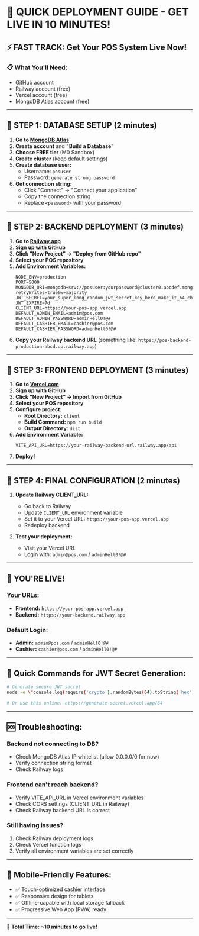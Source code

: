 # 🚀 QUICK DEPLOYMENT GUIDE - GET LIVE IN 10 MINUTES!

## ⚡ FAST TRACK: Get Your POS System Live Now!

### 📋 What You'll Need:
- GitHub account
- Railway account (free)
- Vercel account (free)  
- MongoDB Atlas account (free)

---

## 🎯 STEP 1: DATABASE SETUP (2 minutes)

1. **Go to [MongoDB Atlas](https://www.mongodb.com/cloud/atlas)**
2. **Create account** and **"Build a Database"**
3. **Choose FREE tier** (M0 Sandbox)
4. **Create cluster** (keep default settings)
5. **Create database user:**
   - Username: `posuser`
   - Password: `generate strong password`
6. **Get connection string:**
   - Click "Connect" → "Connect your application"
   - Copy the connection string
   - Replace `<password>` with your password

---

## 🎯 STEP 2: BACKEND DEPLOYMENT (3 minutes)

1. **Go to [Railway.app](https://railway.app)**
2. **Sign up with GitHub**
3. **Click "New Project" → "Deploy from GitHub repo"**
4. **Select your POS repository**
5. **Add Environment Variables:**
   ```
   NODE_ENV=production
   PORT=5000
   MONGODB_URI=mongodb+srv://posuser:yourpassword@cluster0.abcdef.mongodb.net/pos_system?retryWrites=true&w=majority
   JWT_SECRET=your_super_long_random_jwt_secret_key_here_make_it_64_chars_long
   JWT_EXPIRE=7d
   CLIENT_URL=https://your-pos-app.vercel.app
   DEFAULT_ADMIN_EMAIL=admin@pos.com
   DEFAULT_ADMIN_PASSWORD=adminHell0!@#
   DEFAULT_CASHIER_EMAIL=cashier@pos.com
   DEFAULT_CASHIER_PASSWORD=adminHell0!@#
   ```
6. **Copy your Railway backend URL** (something like: `https://pos-backend-production-abcd.up.railway.app`)

---

## 🎯 STEP 3: FRONTEND DEPLOYMENT (3 minutes)

1. **Go to [Vercel.com](https://vercel.com)**
2. **Sign up with GitHub**
3. **Click "New Project" → Import from GitHub**
4. **Select your POS repository**
5. **Configure project:**
   - **Root Directory:** `client`
   - **Build Command:** `npm run build`
   - **Output Directory:** `dist`
6. **Add Environment Variable:**
   ```
   VITE_API_URL=https://your-railway-backend-url.railway.app/api
   ```
7. **Deploy!**

---

## 🎯 STEP 4: FINAL CONFIGURATION (2 minutes)

1. **Update Railway CLIENT_URL:**
   - Go back to Railway
   - Update `CLIENT_URL` environment variable
   - Set it to your Vercel URL: `https://your-pos-app.vercel.app`
   - Redeploy backend

2. **Test your deployment:**
   - Visit your Vercel URL
   - Login with: `admin@pos.com` / `adminHell0!@#`

---

## 🎉 YOU'RE LIVE! 

### Your URLs:
- **Frontend:** `https://your-pos-app.vercel.app`
- **Backend:** `https://your-backend.railway.app`

### Default Login:
- **Admin:** `admin@pos.com` / `adminHell0!@#`
- **Cashier:** `cashier@pos.com` / `adminHell0!@#`

---

## 🔧 Quick Commands for JWT Secret Generation:

```bash
# Generate secure JWT secret
node -e \"console.log(require('crypto').randomBytes(64).toString('hex'))\"

# Or use this online: https://generate-secret.vercel.app/64
```

---

## 🆘 Troubleshooting:

### Backend not connecting to DB?
- Check MongoDB Atlas IP whitelist (allow 0.0.0.0/0 for now)
- Verify connection string format
- Check Railway logs

### Frontend can't reach backend?
- Verify VITE_API_URL in Vercel environment variables
- Check CORS settings (CLIENT_URL in Railway)
- Check Railway backend URL is correct

### Still having issues?
1. Check Railway deployment logs
2. Check Vercel function logs  
3. Verify all environment variables are set correctly

---

## 📱 Mobile-Friendly Features:
- ✅ Touch-optimized cashier interface
- ✅ Responsive design for tablets
- ✅ Offline-capable with local storage fallback
- ✅ Progressive Web App (PWA) ready

---

**🎯 Total Time: ~10 minutes to go live!**